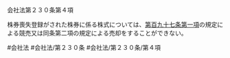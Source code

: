 会社法第２３０条第４項

株券喪失登録がされた株券に係る株式については、[第百九十七条第一項](会社法＿＿＿＿第１９７条第１項)の規定による競売又は同条第二項の規定による売却をすることができない。

#会社法
#会社法/第２３０条
#会社法/第２３０条/第４項
